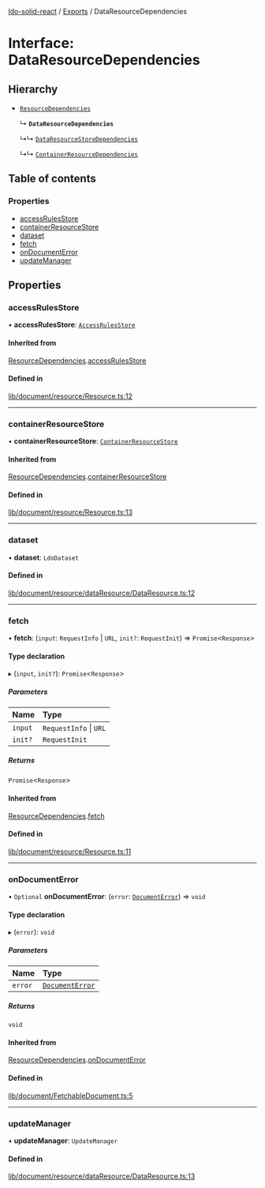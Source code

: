 [ldo-solid-react](../README.md) / [Exports](../modules.md) / DataResourceDependencies

# Interface: DataResourceDependencies

## Hierarchy

- [`ResourceDependencies`](ResourceDependencies.md)

  ↳ **`DataResourceDependencies`**

  ↳↳ [`DataResourceStoreDependencies`](DataResourceStoreDependencies.md)

  ↳↳ [`ContainerResourceDependencies`](ContainerResourceDependencies.md)

## Table of contents

### Properties

- [accessRulesStore](DataResourceDependencies.md#accessrulesstore)
- [containerResourceStore](DataResourceDependencies.md#containerresourcestore)
- [dataset](DataResourceDependencies.md#dataset)
- [fetch](DataResourceDependencies.md#fetch)
- [onDocumentError](DataResourceDependencies.md#ondocumenterror)
- [updateManager](DataResourceDependencies.md#updatemanager)

## Properties

### accessRulesStore

• **accessRulesStore**: [`AccessRulesStore`](../classes/AccessRulesStore.md)

#### Inherited from

[ResourceDependencies](ResourceDependencies.md).[accessRulesStore](ResourceDependencies.md#accessrulesstore)

#### Defined in

[lib/document/resource/Resource.ts:12](https://github.com/o-development/ldo-solid-react/blob/2b81d9a/lib/document/resource/Resource.ts#L12)

___

### containerResourceStore

• **containerResourceStore**: [`ContainerResourceStore`](../classes/ContainerResourceStore.md)

#### Inherited from

[ResourceDependencies](ResourceDependencies.md).[containerResourceStore](ResourceDependencies.md#containerresourcestore)

#### Defined in

[lib/document/resource/Resource.ts:13](https://github.com/o-development/ldo-solid-react/blob/2b81d9a/lib/document/resource/Resource.ts#L13)

___

### dataset

• **dataset**: `LdoDataset`

#### Defined in

[lib/document/resource/dataResource/DataResource.ts:12](https://github.com/o-development/ldo-solid-react/blob/2b81d9a/lib/document/resource/dataResource/DataResource.ts#L12)

___

### fetch

• **fetch**: (`input`: `RequestInfo` \| `URL`, `init?`: `RequestInit`) => `Promise`<`Response`\>

#### Type declaration

▸ (`input`, `init?`): `Promise`<`Response`\>

##### Parameters

| Name | Type |
| :------ | :------ |
| `input` | `RequestInfo` \| `URL` |
| `init?` | `RequestInit` |

##### Returns

`Promise`<`Response`\>

#### Inherited from

[ResourceDependencies](ResourceDependencies.md).[fetch](ResourceDependencies.md#fetch)

#### Defined in

[lib/document/resource/Resource.ts:11](https://github.com/o-development/ldo-solid-react/blob/2b81d9a/lib/document/resource/Resource.ts#L11)

___

### onDocumentError

• `Optional` **onDocumentError**: (`error`: [`DocumentError`](../classes/DocumentError.md)) => `void`

#### Type declaration

▸ (`error`): `void`

##### Parameters

| Name | Type |
| :------ | :------ |
| `error` | [`DocumentError`](../classes/DocumentError.md) |

##### Returns

`void`

#### Inherited from

[ResourceDependencies](ResourceDependencies.md).[onDocumentError](ResourceDependencies.md#ondocumenterror)

#### Defined in

[lib/document/FetchableDocument.ts:5](https://github.com/o-development/ldo-solid-react/blob/2b81d9a/lib/document/FetchableDocument.ts#L5)

___

### updateManager

• **updateManager**: `UpdateManager`

#### Defined in

[lib/document/resource/dataResource/DataResource.ts:13](https://github.com/o-development/ldo-solid-react/blob/2b81d9a/lib/document/resource/dataResource/DataResource.ts#L13)
